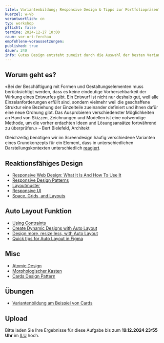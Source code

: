 ```yaml
---
titel: Variantenbildung; Responsive Design & Tipps zur Portfoliopräsentation
kuerzel: w-vb
verantwortlich: cn
typ: workshop
pflicht: false
termine: 2024-12-27 10:00
raum: vor-ort-ferchau
empfohlene-voraussetzungen:
published: true
dauer: 240
info: Gutes Design entsteht zumeist durch die Auswahl der besten Variante. Doch wie erzeuge ich systematisch Varianten?
---
```



## Worum geht es?
«Bei der Beschäftigung mit Formen und Gestaltungselementen muss berücksichtigt werden, dass es keine eindeutige Vorhersehbarkeit der Wirkung eines Entwurfes gibt. Ein Entwurf ist nicht nur deshalb gut, weil alle Einzelanforderungen erfüllt sind, sondern vielmehr weil die geschaffene Struktur eine Beziehung der Einzelteile zueinander definiert und ihnen dafür eine neue Ordnung gibt. Das Ausprobieren verschiedenster Möglichkeiten an Hand von Skizzen, Zeichnungen und Modellen ist eine notwendige Methode, um die vorher erdachten Ideen und Lösungsansätze fortwährend zu überprüfen.»
– Bert Bielefeld, Architekt

Gleichzeitig benötigen wir im Screendesign häufig verschiedene Varianten eines Grundkonzepts für ein Element, dass in unterschiedlichen Darstellungskontexten unterschiedlich [reagiert](https://kulturbanause.de/blog/adaptive-website-vs-responsive-website/).

## Reaktionsfähiges Design
- [Responsive Web Design: What It Is And How To Use It](https://www.smashingmagazine.com/2011/01/guidelines-for-responsive-web-design/)
- [Responsive Design Patterns](https://bradfrost.github.io/this-is-responsive/patterns.html#unequal-width)
- [Layoutmuster](https://web.dev/patterns/layout?hl=de)
- [Responsive UI](https://m1.material.io/layout/responsive-ui.html#)
- [Space, Grids, and Layouts](https://www.designsystems.com/space-grids-and-layouts/)

## Auto Layout Funktion
- [Using Contraints](https://help.figma.com/article/54-constraints)
- [Create Dynamic Designs with Auto Layout](https://help.figma.com/article/453-auto-layout)
- [Design more, resize less, with Auto Layout](https://www.figma.com/blog/announcing-auto-layout/)
- [Quick tips for Auto Layout in Figma](https://uxdesign.cc/quick-tips-for-auto-layout-in-figma-411c639a51b0)

## Misc
- [Atomic Design](https://bradfrost.com/blog/post/atomic-web-design/)
- [Morphologischer Kasten](https://de.wikipedia.org/wiki/Morphologische_Analyse_(Kreativitätstechnik))
- [Cards Design Pattern](https://ui-patterns.com/patterns/cards)

## Übungen
- [Variantenbildung am Beispiel von Cards](/mi-bachelor-screendesign/assignments/workshop-variantenbildung-cards-2023/)

## Upload

Bitte laden Sie Ihre Ergebnisse für diese Aufgabe bis zum **19.12.2024 23:55 Uhr** im [ILU](https://ilu.th-koeln.de/ilias.php?baseClass=ilrepositorygui&ref_id=431172) hoch.
